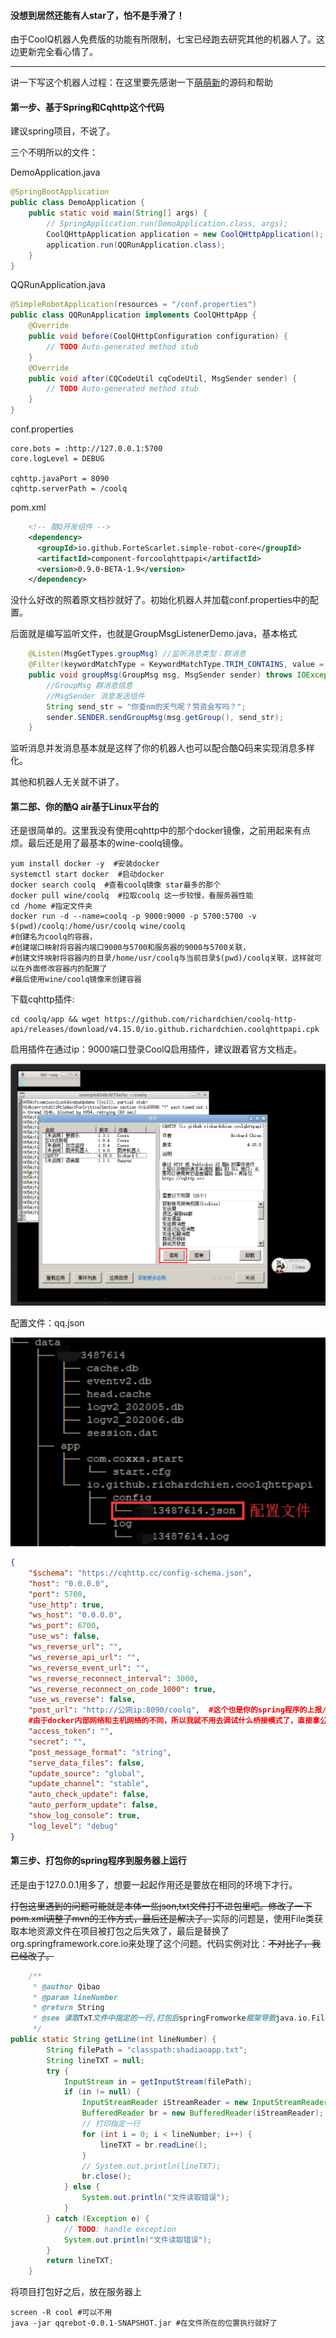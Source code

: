 ####	没想到居然还能有人star了，怕不是手滑了！

由于CoolQ机器人免费版的功能有所限制，七宝已经跑去研究其他的机器人了。这边更新完全看心情了。

------

讲一下写这个机器人过程：在这里要先感谢一下[萌萌新](https://github.com/LiChen233/simple-robot)的源码和帮助

#### 第一步、基于Spring和Cqhttp这个代码

建议spring项目，不说了。

三个不明所以的文件：

DemoApplication.java

```java
@SpringBootApplication
public class DemoApplication {
	public static void main(String[] args) {
		// SpringApplication.run(DemoApplication.class, args);
		CoolQHttpApplication application = new CoolQHttpApplication();
		application.run(QQRunApplication.class);
	}
}
```

QQRunApplication.java

```java
@SimpleRobotApplication(resources = "/conf.properties")
public class QQRunApplication implements CoolQHttpApp {
    @Override
    public void before(CoolQHttpConfiguration configuration) {
        // TODO Auto-generated method stub
    }
    @Override
    public void after(CQCodeUtil cqCodeUtil, MsgSender sender) {
        // TODO Auto-generated method stub
    }
}
```

conf.properties

```properties
core.bots = :http://127.0.0.1:5700
core.logLevel = DEBUG

cqhttp.javaPort = 8090
cqhttp.serverPath = /coolq
```

pom.xml

```xml
    <!-- 酷Q开发组件 -->
    <dependency>
      <groupId>io.github.ForteScarlet.simple-robot-core</groupId>
      <artifactId>component-forcoolqhttpapi</artifactId>
      <version>0.9.0-BETA-1.9</version>
    </dependency>
```

没什么好改的照着原文档抄就好了。初始化机器人并加载conf.properties中的配置。

后面就是编写监听文件，也就是GroupMsgListenerDemo.java，基本格式

```java
	@Listen(MsgGetTypes.groupMsg) //监听消息类型：群消息
	@Filter(keywordMatchType = KeywordMatchType.TRIM_CONTAINS, value = "天气") //筛选消息内容：包含天气文本的群消息，具体的匹配条件可以ctrl点KeywordMatchType进文件详细查看。
    public void groupMsg(GroupMsg msg, MsgSender sender) throws IOException {
        //GroupMsg 群消息信息
        //MsgSender 消息发送组件
        String send_str = "你查nm的天气呢？劳资会写吗？";
        sender.SENDER.sendGroupMsg(msg.getGroup(), send_str);
    }
```

监听消息并发消息基本就是这样了你的机器人也可以配合酷Q码来实现消息多样化。

其他和机器人无关就不讲了。

#### 第二部、你的酷Q air基于Linux平台的

还是很简单的。这里我没有使用cqhttp中的那个docker镜像，之前用起来有点烦。最后还是用了最基本的wine-coolq镜像。

```shell
yum install docker -y  #安装docker
systemctl start docker  #启动docker
docker search coolq  #查看coolq镜像 star最多的那个
docker pull wine/coolq  #拉取coolq 这一步较慢，看服务器性能
cd /home #指定文件夹
docker run -d --name=coolq -p 9000:9000 -p 5700:5700 -v $(pwd)/coolq:/home/usr/coolq wine/coolq  
#创建名为coolq的容器，
#创建端口映射将容器内端口9000与5700和服务器的9000与5700关联，
#创建文件映射将容器内的目录/home/usr/coolq与当前目录$(pwd)/coolq关联，这样就可以在外面修改容器内的配置了
#最后使用wine/coolq镜像来创建容器
```

下载cqhttp插件:

```shell
cd coolq/app && wget https://github.com/richardchien/coolq-http-api/releases/download/v4.15.0/io.github.richardchien.coolqhttpapi.cpk
```

启用插件在通过ip：9000端口登录CoolQ启用插件，建议跟着官方文档走。

![](.\images\20200722215150.png)

配置文件：qq.json

![](.\images\20200722215423.png)

```json
{
    "$schema": "https://cqhttp.cc/config-schema.json",
    "host": "0.0.0.0",
    "port": 5700,
    "use_http": true,
    "ws_host": "0.0.0.0",
    "ws_port": 6700,
    "use_ws": false,
    "ws_reverse_url": "",
    "ws_reverse_api_url": "",
    "ws_reverse_event_url": "",
    "ws_reverse_reconnect_interval": 3000,
    "ws_reverse_reconnect_on_code_1000": true,
    "use_ws_reverse": false,
    "post_url": "http://公网ip:8090/coolq",  #这个也是你的spring程序的上报/监听接口。
    #由于docker内部网络和主机网络的不同，所以我就不用去调试什么桥接模式了，直接拿公网ip来使用，能访问到就行了。
    "access_token": "",
    "secret": "",
    "post_message_format": "string",
    "serve_data_files": false,
    "update_source": "global",
    "update_channel": "stable",
    "auto_check_update": false,
    "auto_perform_update": false,
    "show_log_console": true,
    "log_level": "debug"
}
```

#### 第三步、打包你的spring程序到服务器上运行

还是由于127.0.0.1用多了，想要一起起作用还是要放在相同的环境下才行。

~~打包这里遇到的问题可能就是本体一些json,txt文件打不进包里吧。修改了一下pom.xml调整了mvn的工作方式，最后还是解决了。~~实际的问题是，使用File类获取本地资源文件在项目被打包之后失效了，最后是替换了org.springframework.core.io来处理了这个问题。代码实例对比：~~不对比了，我已经改了。~~

```java
	/**
     * @author Qibao
     * @param lineNumber
     * @return String
     * @see 读取TxT文件中指定的一行,打包后springFromworke框架导致java.io.File类失效，重写文件读取方式。使用org.springframework.core.io库
     */
public static String getLine(int lineNumber) {
    	String filePath = "classpath:shadiaoapp.txt";
        String lineTXT = null;
        try {
            InputStream in = getInputStream(filePath);
            if (in != null) {
                InputStreamReader iStreamReader = new InputStreamReader(in);
                BufferedReader br = new BufferedReader(iStreamReader);
                // 打印指定一行
                for (int i = 0; i < lineNumber; i++) {
                    lineTXT = br.readLine();
                }
                // System.out.println(lineTXT);
                br.close();
            } else {
                System.out.println("文件读取错误");
            }
        } catch (Exception e) {
            // TODO: handle exception
            System.out.println("文件读取错误");
        }
        return lineTXT;
    }
```

将项目打包好之后，放在服务器上

```shell
screen -R cool #可以不用
java -jar qqrebot-0.0.1-SNAPSHOT.jar #在文件所在的位置执行就好了
```





